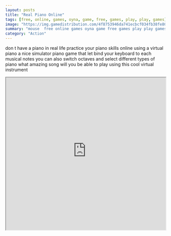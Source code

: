 ```yaml
---
layout: posts
title: "Real Piano Online"
tags: [free, online, games, oyna, game, free, games, play, play, games]
image: "https://img.gamedistribution.com/4f8753946da741ecbcf034fb38fe8072.jpg"
summary: "mouse  free online games oyna game free games play play games"
category: "Action"
---
```


don t have a piano in real life practice your piano skills online using a virtual piano a nice simulator piano game that let bind your keyboard to each musical notes you can also switch octaves and select different types of piano what amazing song will you be able to play using this cool virtual instrument

<iframe width="100%" height="480px;" src="https://html5.gamedistribution.com/4f8753946da741ecbcf034fb38fe8072/"></iframe>